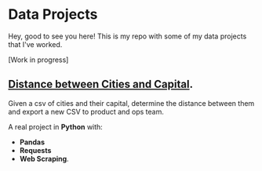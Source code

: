 # Data Projects

Hey, good to see you here! This is my repo with some of my data projects that I've worked. 

[Work in progress]

## [Distance between Cities and Capital](https://github.com/felipemayer/data_portfolio/tree/main/distance_cities_capital).

Given a csv of cities and their capital, determine the distance between them and export a new CSV to product and ops team.

A real project in **Python** with: 
- **Pandas**
- **Requests**
- **Web Scraping**.
